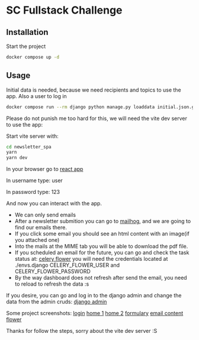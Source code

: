 # SC Fullstack Challenge


## Installation

Start the project

```bash
docker compose up -d
```

## Usage

Initial data is needed, because we need recipients and topics to use the app. Also a user to log in
```bash
docker compose run --rm django python manage.py loaddata initial.json.gz
```

Please do not punish me too hard for this, we will need the vite dev server to use the app:

Start vite server with:
```bash
cd newsletter_spa
yarn
yarn dev
```
In your browser go to [react app](http://localhost:5173/)

In username type: user

In password type: 123

And now you can interact with the app.

 * We can only send emails
 * After a newsletter submition you can go to [mailhog](http://127.0.0.1:8025), and we are going to find our emails there.
 * If you click some email you should see an html content with an image(if you attached one)
 * Into the mails at the MIME tab you will be able to download the pdf file.
 * If you scheduled an email for the future, you can go and check the task status at:
   [celery flower](http://127.0.0.1:5555//) you will need the credentials located at ./envs.django CELERY_FLOWER_USER and CELERY_FLOWER_PASSWORD
 * By the way dashboard does not refresh after send the email, you need to reload to refresh the data :s
 
If you desire, you can go and log in to the django admin and change the data from the admin cruds:
[django admin](http://127.0.0.1:8000/admin)

Some project screenshots:
[login](https://github.com/juliocefe/sc_fullstack_challenge/blob/main/login.png?raw=true)
[home 1](https://github.com/juliocefe/sc_fullstack_challenge/blob/main/home1.png?raw=true)
[home 2](https://github.com/juliocefe/sc_fullstack_challenge/blob/main/home2.png?raw=true)
[formulary](https://github.com/juliocefe/sc_fullstack_challenge/blob/main/newsletter-formulary.png?raw=true)
[email content](https://github.com/juliocefe/sc_fullstack_challenge/blob/main/email.png?raw=true)
[flower](https://github.com/juliocefe/sc_fullstack_challenge/blob/main/flower.png?raw=true)


Thanks for follow the steps, sorry about the vite dev server :S


    
